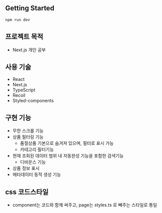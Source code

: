 ## Getting Started


```bash
npm run dev
```

## 프로젝트 목적
- Next.js 개인 공부


## 사용 기술

- React
- Next.js
- TypeScript
- Recoil
- Styled-components

## 구현 기능
- 무한 스크롤 기능
- 상품 필터링 기능
  - 품절상품 기본으로 숨겨져 있으며, 필터로 표시 가능
  - 카테고리 필터기능
- 현재 조회된 데이터 범위 내 자동완성 기능을 포함한 검색기능
  - 디바운스 기능
- 상품 정보 표시
- 메타데이터 동적 생성 기능

## css 코드스타일
- component는 코드와 함께 써주고, page는 styles.ts 로 빼주는 스타일로 통일

